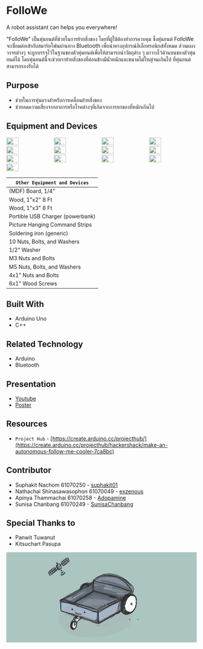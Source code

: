 # FolloWe
A robot assistant can helps you everywhere!

“FolloWe” เป็นหุ่นยนต์ที่ช่วยในการย้ายสิ่งของ โดยที่ผู้ใช้ต้องทำการควบคุม ซึ่งหุ่นยนต์ FolloWe จะเชื่อมต่อเข้ากับสมาร์ทโฟนผ่านทาง Bluetooth เพื่อนำทางอุปกรณ์อิเล็กทรอนิกส์ทั้งหมด ส่วนแผงวงจรต่างๆ จะถูกบรรจุไว้ในฐานของตัวหุ่นยนต์เพื่อให้สามารถนำวัตถุต่าง ๆ มาวางไว้ด้านบนของตัวหุ่นยนต์ได้ โดยหุ่นยนต์นี้จะช่วยเราย้ายสิ่งของที่ค่อนข้างมีน้ำหนักและขนาดไม่ใหญ่จนเกินไป ที่หุ่นยนต์สามารถรองรับได้

## Purpose
* ช่วยในการทุ่นแรงสำหรับการเคลื่อนย้ายสิ่งของ
* ช่วยลดความเสี่ยงจากอาการหรือโรคต่างๆที่เกิดจากการยกของที่หนักเกินไป

## Equipment and Devices

<image src="image/1.jpg" width="25%" height="25%"><image src="image/2.jpg" width="25%" height="25%"><image src="image/3.jpg" width="25%" height="25%"><image src="image/4.jpg" width="25%" height="25%">
<image src="image/5.jpg" width="25%" height="25%"><image src="image/6.jpg" width="25%" height="25%"><image src="image/7.jpg" width="25%" height="25%"><image src="image/8.jpg" width="25%" height="25%">
<image src="image/9.jpg" width="25%" height="25%"><image src="image/10.jpg" width="25%" height="25%"><image src="image/11.jpg" width="25%" height="25%"><image src="image/12.jpg" width="25%" height="25%">
<image src="image/13.jpg" width="25%" height="25%">

|`Other Equipment and Devices`       |
|------------------------------------|
|(MDF) Board, 1/4"                   |
|Wood, 1"x2" 8 Ft                    |
|Wood, 1"x3" 8 Ft                    |
|Portible USB Charger (powerbank)    |
|Picture Hanging Command Strips      |
|Soldering iron (generic)            |
|10 Nuts, Bolts, and Washers         |
|1/2" Washer                         |
|M3 Nuts and Bolts                   |
|M5 Nuts, Bolts, and Washers         |
|4x1" Nuts and Bolts                 |
|6x1" Wood Screws                    |


## Built With
* Arduino Uno
* C++

## Related Technology
* Arduino
* Bluetooth

## Presentation
* [Youtube](https://www.youtube.com/channel/UCZlMfjfZH7QHUnDT8k23p3Q)
* [Poster]()

## Resources
* `Project Hub` - [https://create.arduino.cc/projecthub/](https://create.arduino.cc/projecthub/hackershack/make-an-autonomous-follow-me-cooler-7ca8bc)

## Contributor
* Suphakit  Nachom  61070250 - [suphakit01](https://github.com/suphakit01)
* Nathachai Shinasawasophon  61070049 - [exzenous](https://github.com/exzenous)
* Apinya Thammachai  61070258 - [Adopamine](https://github.com/Adopamine)
* Sunisa Chanbang 61070249 - [SunisaChanbang](https://github.com/SunisaChanbang)

## Special Thanks to
* Panwit Tuwanut
* Kitsuchart Pasupa

![](image/cover-readme.jpg)
